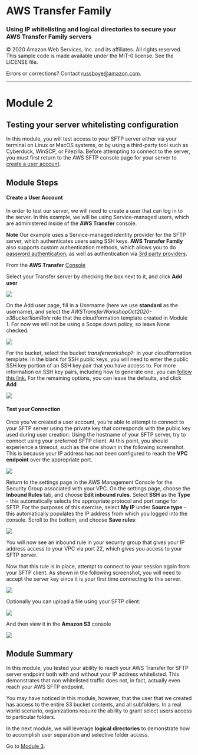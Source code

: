 # **AWS Transfer Family**

### Using IP whitelisting and logical directories to secure your AWS Transfer Family servers

© 2020 Amazon Web Services, Inc. and its affiliates. All rights reserved.
This sample code is made available under the MIT-0 license. See the LICENSE file.

Errors or corrections? Contact [russboye@amazon.com](mailto:russboye@amazon.com).

---

# Module 2
## Testing your server whitelisting configuration

In this module, you will test access to your SFTP server either via your terminal on Linux or MacOS systems, or by using a third-party tool such as Cyberduck, WinSCP, or Filezilla. Before attempting to connect to the server, you must first return to the AWS SFTP console page for your server to [create a user account](https://docs.aws.amazon.com/transfer/latest/userguide/getting-started-add-user.html).

## Module Steps

#### Create a User Account

In order to test our server, we will need to create a user that can log in to the server. In this example, we will be using Service-managed users, which are administered inside of the **AWS Transfer** console. 

**Note** Our example uses a Service-managed identity provider for the SFTP server, which authenticates users using SSH keys. **AWS Transfer Family** also supports custom authentication methods, which allows you to do [password authentication](https://aws.amazon.com/blogs/storage/enable-password-authentication-for-aws-transfer-for-sftp-using-aws-secrets-manager/), as well as authentication via [3rd party providers](https://aws.amazon.com/blogs/storage/using-okta-as-an-identity-provider-with-aws-transfer-for-sftp/).

From the **AWS Transfer** [Console](https://console.aws.amazon.com/transfer/)

Select your Transfer server by checking the box next to it, and click **Add user**

![](../images/transfer11.png)

On the Add user page, fill in a Username (here we use **standard** as the username), and select the *AWSTransferWorkshopOct2020-s3Bucket1IamRole* role that the cloudformation template created in Module 1. For now we will not be using a Scope down policy, so leave None checked. 

![](../images/transfer12.png)

For the bucket, select the bucket *transferworkshop1-* in your cloudformation template. In the blank for SSH public keys, you will need to enter the public SSH key portion of an SSH key pair that you have access to. For more information on SSH key pairs, including how to generate one, you can [follow this link.](https://docs.aws.amazon.com/transfer/latest/userguide/key-management.html#sshkeygen) For the remaining options, you can leave the defaults, and click **Add**

![](../images/transfer13.png)

#### Test your Connection

Once you’ve created a user account, you’re able to attempt to connect to your SFTP server using the private key that corresponds with the public key used during user creation. Using the hostname of your SFTP server, try to connect using your preferred SFTP client. At this point, you should experience a timeout, such as the one shown in the following screenshot. This is because your IP address has not been configured to reach the **VPC endpoint** over the appropriate port.

![](../images/transfer8.png)

Return to the settings page in the AWS Management Console for the Security Group associated with your VPC. On the settings page, choose the **Inbound Rules** tab, and choose **Edit inbound rules**. Select **SSH** as the **Type** - this automatically selects the appropriate protocol and port range for SFTP.  For the purposes of this exercise, select **My IP** under **Source type** - this automatically populates the IP address from which you logged into the console. Scroll to the bottom, and choose **Save rules**:

![](../images/transfer9.png)

You will now see an inbound rule in your security group that gives your IP address access to your VPC via port 22, which gives you access to your SFTP server.

Now that this rule is in place, attempt to connect to your session again from your SFTP client. As shown in the following screenshot, you will need to accept the server key since it is your first time connecting to this server.

![](../images/transfer14.png)

 Optionally you can upload a file using your SFTP client:

![](../images/transfer10.png)

And then view it in the **Amazon S3** console

![](../images/transfer27.png)

## Module Summary

In this module, you tested your ability to reach your AWS Transfer for SFTP server endpoint both with and without your IP address whitelisted. This demonstrates that non whitelisted traffic does not, in fact, actually even reach your AWS SFTP endpoint.

You may have noticed in this module, however, that the user that we created has access to the entire S3 bucket contents, and all subfolders. In a real world scenario, organizations require the ability to grant select users access to particular folders. 

In the next module, we will leverage **logical directories** to demonstrate how to accomplish user separation and selective folder access. 

Go to [Module 3](/module3/README.md).
